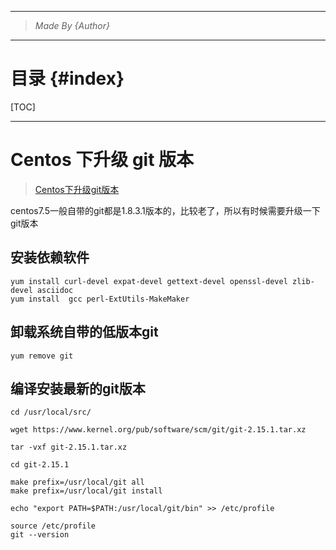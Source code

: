 ----------------------------------------------
> *Made By {Author}*
----------------------------------------------

# 目录 {#index}

[TOC]











--------------------------------------------

# Centos 下升级 git 版本

> [Centos下升级git版本](https://blog.csdn.net/qq_28903377/article/details/86148687)

centos7.5一般自带的git都是1.8.3.1版本的，比较老了，所以有时候需要升级一下git版本



## 安装依赖软件

```shell
yum install curl-devel expat-devel gettext-devel openssl-devel zlib-devel asciidoc
yum install  gcc perl-ExtUtils-MakeMaker
```



## 卸载系统自带的低版本git

```shell
yum remove git
```



## 编译安装最新的git版本

```shell
cd /usr/local/src/

wget https://www.kernel.org/pub/software/scm/git/git-2.15.1.tar.xz

tar -vxf git-2.15.1.tar.xz

cd git-2.15.1

make prefix=/usr/local/git all
make prefix=/usr/local/git install

echo "export PATH=$PATH:/usr/local/git/bin" >> /etc/profile

source /etc/profile
git --version
```

